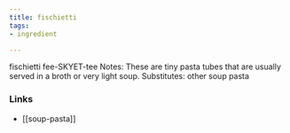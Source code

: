 ```yaml
---
title: fischietti
tags:
- ingredient

---
```

fischietti fee-SKYET-tee Notes: These are tiny pasta tubes that are usually served in a broth or very light soup. Substitutes: other soup pasta

### Links

* [[soup-pasta]]
